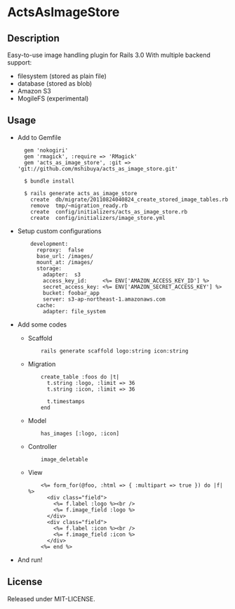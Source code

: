 ActsAsImageStore
=================
Description
-----------

Easy-to-use image handling plugin for Rails 3.0
With multiple backend support:

* filesystem (stored as plain file)
* database (stored as blob)
* Amazon S3
* MogileFS (experimental)

Usage
-----

* Add to Gemfile

        gem 'nokogiri'
        gem 'rmagick', :require => 'RMagick'
        gem 'acts_as_image_store', :git => 'git://github.com/mshibuya/acts_as_image_store.git'
        
        $ bundle install
        
        $ rails generate acts_as_image_store
          create  db/migrate/20110824040824_create_stored_image_tables.rb
          remove  tmp/~migration_ready.rb
          create  config/initializers/acts_as_image_store.rb
          create  config/initializers/image_store.yml

* Setup custom configurations

          development:
            reproxy:  false
            base_url: /images/
            mount_at: /images/
            storage:
              adapter:  s3
              access_key_id:     <%= ENV['AMAZON_ACCESS_KEY_ID'] %>
              secret_access_key: <%= ENV['AMAZON_SECRET_ACCESS_KEY'] %>
              bucket: foobar_app
              server: s3-ap-northeast-1.amazonaws.com
            cache:
              adapter: file_system
              
* Add some codes
  * Scaffold

            rails generate scaffold logo:string icon:string

  * Migration

            create_table :foos do |t|
              t.string :logo, :limit => 36
              t.string :icon, :limit => 36
              
              t.timestamps
            end

  * Model

            has_images [:logo, :icon]
  
  * Controller
  
            image_deletable

  * View

            <%= form_for(@foo, :html => { :multipart => true }) do |f| %>
              <div class="field">
                <%= f.label :logo %><br />
                <%= f.image_field :logo %>
              </div>
              <div class="field">
                <%= f.label :icon %><br />
                <%= f.image_field :icon %>
              </div>
            <%= end %>

* And run!
              
License
-------

Released under MIT-LICENSE.
   
